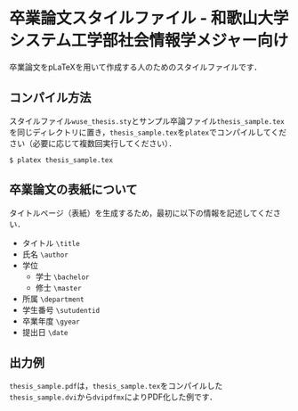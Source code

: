 # 卒業論文スタイルファイル - 和歌山大学システム工学部社会情報学メジャー向け

卒業論文をpLaTeXを用いて作成する人のためのスタイルファイルです．

## コンパイル方法

スタイルファイル```wuse_thesis.sty```とサンプル卒論ファイル```thesis_sample.tex```を同じディレクトリに置き，```thesis_sample.tex```を```platex```でコンパイルしてください（必要に応じて複数回実行してください）．

    $ platex thesis_sample.tex

## 卒業論文の表紙について

タイトルページ（表紙）を生成するため，最初に以下の情報を記述してください．

- タイトル ```\title```
- 氏名 ```\author```
- 学位
  - 学士 ```\bachelor```
  - 修士 ```\master```
- 所属 ```\department```
- 学生番号 ```\sutudentid```
- 卒業年度 ```\gyear```
- 提出日 ```\date```

## 出力例

```thesis_sample.pdf```は，```thesis_sample.tex```をコンパイルした```thesis_sample.dvi```から```dvipdfmx```によりPDF化した例です．

